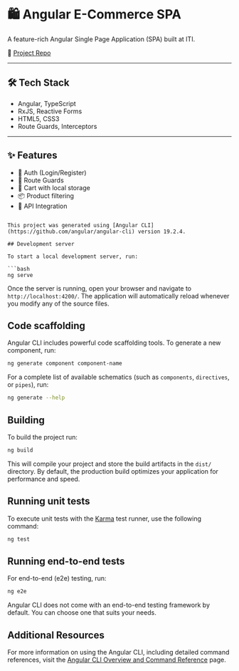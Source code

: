 
# 🛍️ Angular E-Commerce SPA

A feature-rich Angular Single Page Application (SPA) built at ITI.

🔗 [Project Repo](https://github.com/MarawanAbed/Angular-Ecommerce)

---

## 🛠 Tech Stack

- Angular, TypeScript
- RxJS, Reactive Forms
- HTML5, CSS3
- Route Guards, Interceptors

---

## ✨ Features

- 🔐 Auth (Login/Register)
- 🔐 Route Guards
- 🛒 Cart with local storage
- 📦 Product filtering
- 🚀 API Integration


```

This project was generated using [Angular CLI](https://github.com/angular/angular-cli) version 19.2.4.

## Development server

To start a local development server, run:

```bash
ng serve
```

Once the server is running, open your browser and navigate to `http://localhost:4200/`. The application will automatically reload whenever you modify any of the source files.

## Code scaffolding

Angular CLI includes powerful code scaffolding tools. To generate a new component, run:

```bash
ng generate component component-name
```

For a complete list of available schematics (such as `components`, `directives`, or `pipes`), run:

```bash
ng generate --help
```

## Building

To build the project run:

```bash
ng build
```

This will compile your project and store the build artifacts in the `dist/` directory. By default, the production build optimizes your application for performance and speed.

## Running unit tests

To execute unit tests with the [Karma](https://karma-runner.github.io) test runner, use the following command:

```bash
ng test
```

## Running end-to-end tests

For end-to-end (e2e) testing, run:

```bash
ng e2e
```

Angular CLI does not come with an end-to-end testing framework by default. You can choose one that suits your needs.

## Additional Resources

For more information on using the Angular CLI, including detailed command references, visit the [Angular CLI Overview and Command Reference](https://angular.dev/tools/cli) page.

